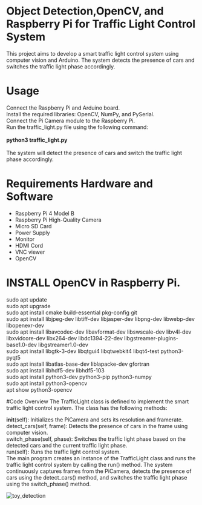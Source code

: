 #  Object Detection,OpenCV, and Raspberry Pi for Traffic Light Control System

This project aims to develop a smart traffic light control system using computer vision and Arduino. The system detects the presence of cars and switches the traffic light phase accordingly. <br />
# Usage
Connect the Raspberry Pi and Arduino board. <br />
Install the required libraries: OpenCV, NumPy, and PySerial.<br />
Connect the Pi Camera module to the Raspberry Pi.<br />
Run the traffic_light.py file using the following command:<br />
<br />
**python3 traffic_light.py** <br />
<br />
The system will detect the presence of cars and switch the traffic light phase accordingly.
# Requirements Hardware and Software
- Raspberry Pi 4 Model B  <br />
- Raspberry Pi High-Quality Camera <br />
- Micro SD Card <br />
- Power Supply <br />
- Monitor <br />
- HDMI Cord <br />
- VNC viewer <br />
- OpenCV

# INSTALL OpenCV in Raspberry Pi.
sudo apt update <br />
sudo apt upgrade <br />
sudo apt install cmake build-essential pkg-config git <br />
sudo apt install libjpeg-dev libtiff-dev libjasper-dev libpng-dev libwebp-dev libopenexr-dev <br />
sudo apt install libavcodec-dev libavformat-dev libswscale-dev libv4l-dev libxvidcore-dev libx264-dev libdc1394-22-dev libgstreamer-plugins-base1.0-dev libgstreamer1.0-dev <br />
sudo apt install libgtk-3-dev libqtgui4 libqtwebkit4 libqt4-test python3-pyqt5 <br />
sudo apt install libatlas-base-dev liblapacke-dev gfortran <br />
sudo apt install libhdf5-dev libhdf5-103 <br />
sudo apt install python3-dev python3-pip python3-numpy <br />
sudo apt install python3-opencv <br />
apt show python3-opencv <br />

#Code Overview
The TrafficLight class is defined to implement the smart traffic light control system. The class has the following methods: <br />

__init__(self): Initializes the PiCamera and sets its resolution and framerate.<br />
detect_cars(self, frame): Detects the presence of cars in the frame using computer vision.<br />
switch_phase(self, phase): Switches the traffic light phase based on the detected cars and the current traffic light phase.<br />
run(self): Runs the traffic light control system.<br />
The main program creates an instance of the TrafficLight class and runs the traffic light control system by calling the run() method. The system continuously captures frames from the PiCamera, detects the presence of cars using the detect_cars() method, and switches the traffic light phase using the switch_phase() method.<br />

![toy_detection](https://user-images.githubusercontent.com/85798077/177434860-8b693e29-af2e-4856-b60b-a2d168864f3a.jpg)
